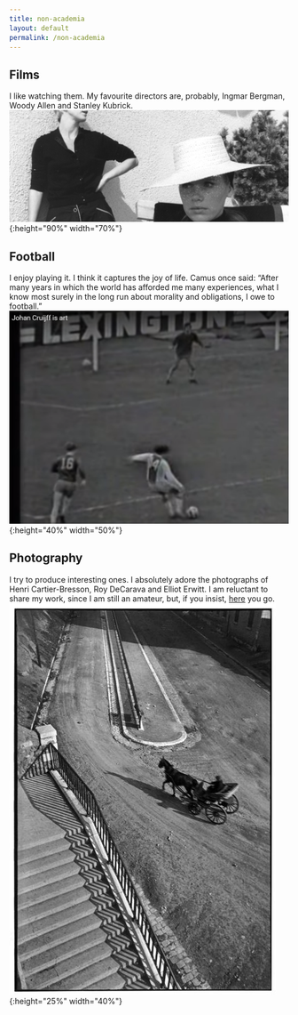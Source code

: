 ```yaml
---
title: non-academia
layout: default
permalink: /non-academia
---
```


## Films

I like watching them. My favourite directors are, probably, Ingmar Bergman, Woody Allen and Stanley Kubrick.
<br/>
![alt text](/media/persona21.jpg "Persona, Bergman"){:height="90%" width="70%"}

## Football

I enjoy playing it. I think it captures the joy of life. Camus once said: “After many years in which the world has afforded me many experiences, what I know most surely in the long run about morality and obligations, I owe to football.”
<br/>
![alt text](/media/cruyff.png "Johan Cruyff scoring a goal"){:height="40%" width="50%"}

## Photography

I try to produce interesting ones. I absolutely adore the photographs of Henri Cartier-Bresson, Roy DeCarava and Elliot Erwitt. I am reluctant to share my work, since I am still an amateur, but, if you insist, [here](https://flic.kr/ps/2pQbj9) you go.
<br/>
![alt text](/media/bresson_best_017.jpg "Bresson"){:height="25%" width="40%"}
